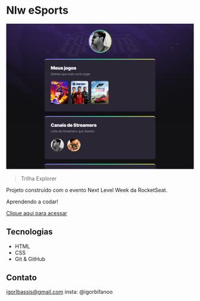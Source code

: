 # Nlw eSports

![preview](./.github/preview.png)

> Trilha Explorer

Projeto construído com o evento Next Level Week da RocketSeat.

Aprendendo a codar!

[Clique aqui para acessar](igorbifano.github.io/first-code)

## Tecnologias
- HTML
- CSS
- Git & GitHub


## Contato

igorlbassis@gmail.com
insta: @igorbifanoo


